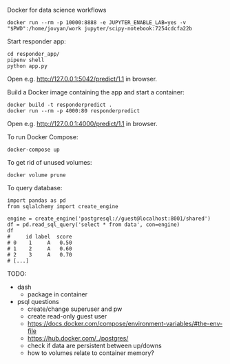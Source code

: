 Docker for data science workflows

```
docker run --rm -p 10000:8888 -e JUPYTER_ENABLE_LAB=yes -v "$PWD":/home/jovyan/work jupyter/scipy-notebook:7254cdcfa22b
```

Start responder app:

```
cd responder_app/
pipenv shell
python app.py
```

Open e.g. http://127.0.0.1:5042/predict/1.1 in browser.

Build a Docker image containing the app and start a container:

```
docker build -t responderpredict .
docker run --rm -p 4000:80 responderpredict
```

Open e.g. http://127.0.0.1:4000/predict/1.1 in browser.

To run Docker Compose:

```
docker-compose up
```

To get rid of unused volumes:

```
docker volume prune
```

To query database:

```
import pandas as pd
from sqlalchemy import create_engine

engine = create_engine('postgresql://guest@localhost:8001/shared')
df = pd.read_sql_query('select * from data', con=engine)
df
#     id label  score
# 0    1     A   0.50
# 1    2     A   0.60
# 2    3     A   0.70
# [...]
```

TODO:

- dash
  - package in container
- psql questions
  - create/change superuser and pw
  - create read-only guest user
  - https://docs.docker.com/compose/environment-variables/#the-env-file
  - https://hub.docker.com/_/postgres/
  - check if data are persistent between up/downs
  - how to volumes relate to container memory?
